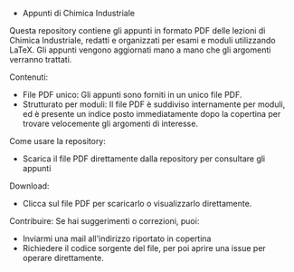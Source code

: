- Appunti di Chimica Industriale

Questa repository contiene gli appunti in formato PDF delle lezioni di Chimica Industriale, redatti e organizzati per esami e moduli utilizzando LaTeX. Gli appunti vengono aggiornati mano a mano che gli argomenti verranno trattati.

Contenuti:
- File PDF unico: Gli appunti sono forniti in un unico file PDF.
- Strutturato per moduli: Il file PDF è suddiviso internamente per moduli, ed è presente un indice posto immediatamente dopo la copertina per trovare velocemente gli argomenti di interesse.

Come usare la repository:
- Scarica il file PDF direttamente dalla repository per consultare gli appunti

Download:
- Clicca sul file PDF per scaricarlo o visualizzarlo direttamente.

Contribuire:
Se hai suggerimenti o correzioni, puoi:
- Inviarmi una mail all'indirizzo riportato in copertina
- Richiedere il codice sorgente del file, per poi aprire una issue per operare direttamente.
